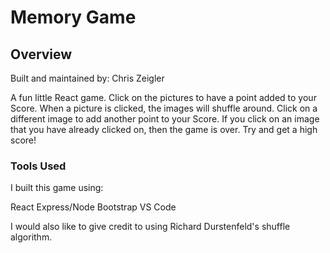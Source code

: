 # Memory Game

## Overview

Built and maintained by: Chris Zeigler

A fun little React game. Click on the pictures to have a point added to your Score. When a picture is clicked, the images will shuffle around. Click on a different image to add another point to your Score. If you click on an image that you have already clicked on, then the game is over. Try and get a high score!

### Tools Used

I built this game using: 

React
Express/Node
Bootstrap
VS Code 

I would also like to give credit to using Richard Durstenfeld's shuffle algorithm. 

